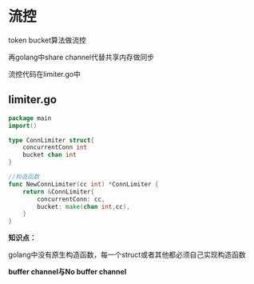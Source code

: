 # 流控

token bucket算法做流控

再golang中share channel代替共享内存做同步

流控代码在limiter.go中

## limiter.go

```go
package main
import()

type ConnLimiter struct{
    concurrentConn int
    bucket chan int
}

//构造函数
func NewConnLimiter(cc int) *ConnLimiter {
    return &ConnLimiter{
        concurrentConn: cc,
        bucket: make(chan int,cc),
    }
}

```



**知识点：**

golang中没有原生构造函数，每一个struct或者其他都必须自己实现构造函数

**buffer channel与No buffer channel**



